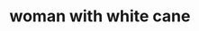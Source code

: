 ---
layout: people&body
title: woman with white cane
emoji: woman_with_white_cane
permalink: 👩‍🦯.html
---